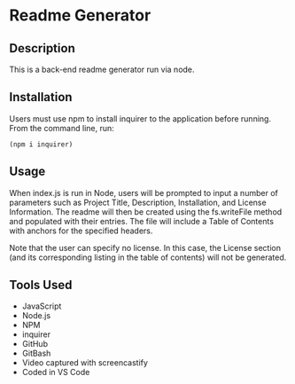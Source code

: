 # Readme Generator

## Description
This is a back-end readme generator run via node.

## Installation
Users must use npm to install inquirer to the application before running. From the command line, run:
```
(npm i inquirer)
```

## Usage
When index.js is run in Node, users will be prompted to input a number of parameters such as Project Title, Description, Installation, and License Information. The readme will then be created using the fs.writeFile method and populated with their entries. The file will include a Table of Contents with anchors for the specified headers.



Note that the user can specify no license. In this case, the License section (and its corresponding listing in the table of contents) will not be generated.

## Tools Used
* JavaScript
* Node.js
* NPM
* inquirer
* GitHub
* GitBash
* Video captured with screencastify
* Coded in VS Code
